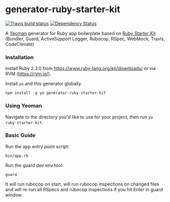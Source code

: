 # generator-ruby-starter-kit
[![Travis build status](http://img.shields.io/travis/artemv/generator-ruby-starter-kit.svg?style=flat)](https://travis-ci.org/artemv/generator-ruby-starter-kit)
[![Dependency Status](https://david-dm.org/artemv/generator-ruby-starter-kit.svg)](https://david-dm.org/artemv/generator-ruby-starter-kit)

A [Yeoman](http://yeoman.io/) generator for Ruby app boilerplate based on [Ruby Starter Kit](https://github.com/artemv/ruby-starter-kit) (Bundler, Guard, ActiveSupport Logger, Rubocop, RSpec, WebMock, Travis, CodeClimate)

### Installation

Install Ruby 2.3.0 from https://www.ruby-lang.org/en/downloads/ or via RVM (https://rvm.io/).

Install `yo` and this generator globally.

`npm install -g yo generator-ruby-starter-kit`

### Using Yeoman

Navigate to the directory you'd like to use for your project, then run `yo ruby-starter-kit`.

### Basic Guide

Run the app entry point script:
```
bin/app.rb
```

Run the guard dev env tool:
```
guard
```
It will run rubocop on start, will run rubocop inspections on changed files and will re-run all RSpecs and rubocop
inspections if you hit Enter in guard window.

